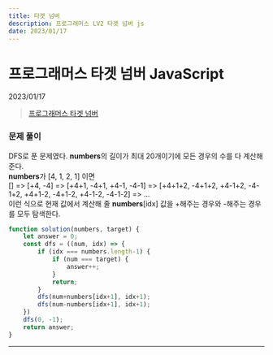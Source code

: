 ```yaml
---
title: 타겟 넘버
description: 프로그래머스 LV2 타겟 넘버 js
date: 2023/01/17
---
```


# 프로그래머스 타겟 넘버 JavaScript
<div class="flex justify-end text-sm">2023/01/17</div>

> <a href="https://school.programmers.co.kr/learn/courses/30/lessons/43165" target="_blank" class="font-bold">프로그래머스 타겟 넘버</a>

### 문제 풀이
DFS로 푼 문제였다. **numbers**의 길이가 최대 20개이기에 모든 경우의 수를 다 계산해준다.  
**numbers**가 \[4, 1, 2, 1] 이면  
\[] => \[+4, -4] => \[+4+1, -4+1, +4-1, -4-1] => \[+4+1+2, -4+1+2, +4-1+2, -4-1+2, +4+1-2, -4+1-2, +4-1-2, -4-1-2] => ...  
이런 식으로 현재 값에서 계산해 줄 **numbers**\[idx] 값을 +해주는 경우와 -해주는 경우를 모두 탐색한다.

``` js
function solution(numbers, target) {
    let answer = 0;
    const dfs = ((num, idx) => {
        if (idx === numbers.length-1) {
            if (num === target) {
                answer++;
            }
            return;
        }
        dfs(num+numbers[idx+1], idx+1);
        dfs(num-numbers[idx+1], idx+1);
    })
    dfs(0, -1);
    return answer;
}

```
---